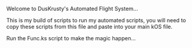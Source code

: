 Welcome to DusKrusty's Automated Flight System...

This is my build of scripts to run my automated scripts, you will need to copy these scripts from this file and paste into your main kOS file.

Run the Func.ks script to make the magic happen...